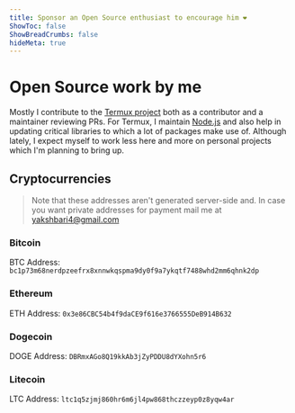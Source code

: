 ```yaml
---
title: Sponsor an Open Source enthusiast to encourage him ❤️
ShowToc: false
ShowBreadCrumbs: false
hideMeta: true
---
```


# Open Source work by me

Mostly I contribute to the [Termux project](https://termux.org) both as a contributor and a maintainer reviewing PRs. For Termux, I maintain [Node.js](https://nodejs.org) and also help in updating critical libraries to which a lot of packages make use of. Although lately, I expect myself to work less here and more on personal projects which I'm planning to bring up.

## Cryptocurrencies

> Note that these addresses aren't generated server-side and. In case you want private addresses for payment mail me at yakshbari4@gmail.com

### Bitcoin

BTC Address: `bc1p73m68nerdpzeefrx8xnnwkqspma9dy0f9a7ykqtf7488whd2mm6qhnk2dp`

### Ethereum

ETH Address: `0x3e86CBC54b4f9daCE9f616e3766555DeB914B632`

### Dogecoin

DOGE Address: `DBRmxAGo8Q19kkAb3jZyPDDU8dYXohn5r6`

### Litecoin

LTC Address: `ltc1q5zjmj860hr6m6jl4pw868thczzeyp0z8yqw4ar`
